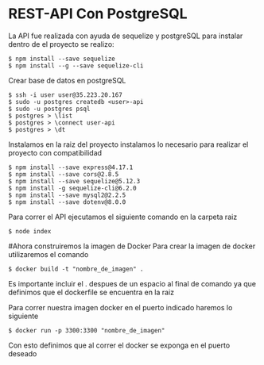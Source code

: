 # REST-API Con PostgreSQL
  La API fue realizada con ayuda de sequelize y postgreSQL para instalar dentro de el proyecto se realizo:
~~~ 
$ npm install --save sequelize
$ npm install --g --save sequelize-cli
~~~
Crear base de datos en postgreSQL
~~~
$ ssh -i user user@35.223.20.167
$ sudo -u postgres createdb <user>-api
$ sudo -u postgres psql
$ postgres > \list
$ postgres > \connect user-api
$ postgres > \dt
~~~
Instalamos en la raiz del proyecto instalamos lo necesario para realizar el proyecto con compatibilidad
~~~
$ npm install --save express@4.17.1
$ npm install --save cors@2.8.5
$ npm install --save sequelize@5.12.3 
$ npm install -g sequelize-cli@6.2.0 
$ npm install --save mysql2@2.2.5
$ npm install --save dotenv@8.0.0

~~~
Para correr el API ejecutamos el siguiente comando en la carpeta raiz
~~~
$ node index
~~~
#Ahora construiremos la imagen de Docker
Para crear la imagen de docker utilizaremos el comando
~~~
$ docker build -t "nombre_de_imagen" .
~~~
Es importante incluir el . despues de un espacio al final de comando ya que definimos que el dockerfile se encuentra en la raiz

Para correr nuestra imagen docker en el puerto indicado haremos lo siguiente 
~~~
$ docker run -p 3300:3300 "nombre_de_imagen"
~~~
Con esto definimos que al correr el docker se exponga en el puerto deseado
